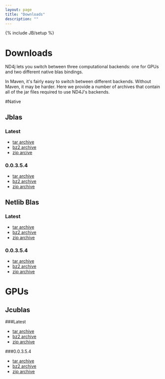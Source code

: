 ```yaml
---
layout: page
title: "Downloads"
description: ""
---
```


{% include JB/setup %}

# Downloads

ND4j lets you switch between three computational backends: one for GPUs and two different native blas bindings. 

In Maven, it's fairly easy to switch between different backends. Without Maven, it may be harder. Here we provide a number of archives that contain all of the jar files required to use ND4J's backends.

#Native

## Jblas

### Latest
* [tar archive](https://s3.amazonaws.com/nd4j-distribution/jblas/latest/nd4j-release-0.0.3.5.4-bin.tar.bz2)
* [bz2 archive](https://s3.amazonaws.com/nd4j-distribution/jblas/latest/nd4j-release-0.0.3.5.4-bin.tar.gz)
* [zip arcive](https://s3.amazonaws.com/nd4j-distribution/jblas/latest/nd4j-release-0.0.3.5.4-bin.zip)

### 0.0.3.5.4
* [tar archive](https://s3.amazonaws.com/nd4j-distribution/jblas/0.0.3.5.4/nd4j-release-0.0.3.5.4-bin.tar.bz2)
* [bz2 archive](https://s3.amazonaws.com/nd4j-distribution/jblas/0.0.3.5.4/nd4j-release-0.0.3.5.4-bin.tar.gz)
* [zip archive](https://s3.amazonaws.com/nd4j-distribution/jblas/0.0.3.5.4/nd4j-release-0.0.3.5.4-bin.zip)

## Netlib Blas

### Latest
* [tar archive](https://s3.amazonaws.com/nd4j-distribution/netlib-blas/latest/nd4j-release-0.0.3.5.4-bin.tar.bz2)
* [bz2 archive](https://s3.amazonaws.com/nd4j-distribution/netlib-blas/latest/nd4j-release-0.0.3.5.4-bin.tar.bz2)
* [zip archive](https://s3.amazonaws.com/nd4j-distribution/netlib-blas/latest/nd4j-release-0.0.3.5.4-bin.tar.bz2)

### 0.0.3.5.4
* [tar archive](https://s3.amazonaws.com/nd4j-distribution/netlib-blas/0.0.3.5.4/nd4j-release-0.0.3.5.4-bin.tar.bz2)
* [bz2 archive](https://s3.amazonaws.com/nd4j-distribution/netlib-blas/0.0.3.5.4/nd4j-release-0.0.3.5.4-bin.tar.bz2)
* [zip archive](https://s3.amazonaws.com/nd4j-distribution/netlib-blas/0.0.3.5.4/nd4j-release-0.0.3.5.4-bin.tar.bz2)

# GPUs

## Jcublas

###Latest
* [tar archive](https://s3.amazonaws.com/nd4j-distribution/jcublas/latest/nd4j-release-0.0.3.5.4-bin.tar.bz2)
* [bz2 archive](https://s3.amazonaws.com/nd4j-distribution/jcublas/latest/nd4j-release-0.0.3.5.4-bin.tar.bz2)
* [zip archive](https://s3.amazonaws.com/nd4j-distribution/jcublas/latest/nd4j-release-0.0.3.5.4-bin.tar.bz2)

###0.0.3.5.4
* [tar archive](https://s3.amazonaws.com/nd4j-distribution/jcublas/0.0.3.5.4/nd4j-release-0.0.3.5.4-bin.tar.bz2)
* [bz2 archive](https://s3.amazonaws.com/nd4j-distribution/jcublas/0.0.3.5.4/nd4j-release-0.0.3.5.4-bin.tar.bz2)
* [zip archive](https://s3.amazonaws.com/nd4j-distribution/jcublas/0.0.3.5.4/nd4j-release-0.0.3.5.4-bin.tar.bz2)

